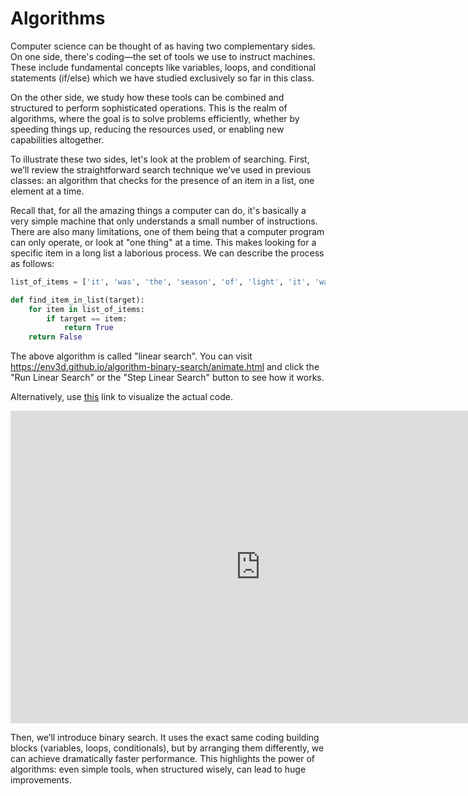 # Algorithms

Computer science can be thought of as having two complementary sides. 
On one side, there's coding—the set of tools we use to instruct machines. 
These include fundamental concepts like variables, loops, and conditional
statements (if/else) which we have studied exclusively so far in this class.

On the other side, we study how these tools can be combined and structured to
perform sophisticated operations. This is the realm of algorithms, where 
the goal is to solve problems efficiently, whether by speeding things up,
reducing the resources used, or enabling new capabilities altogether.

To illustrate these two sides, let's look at the problem of searching. 
First, we’ll review the straightforward search technique we’ve used in
previous classes: an algorithm that checks for the presence of an item in 
a list, one element at a time.

Recall that, for all the amazing things a computer can do, it's basically 
a very simple machine that only understands a small number of instructions.
There are also many limitations, one of them being that a computer program
can only operate, or look at "one thing" at a time.  This makes looking 
for a specific item in a long list a laborious process.  We can describe
the process as follows:

```python
list_of_items = ['it', 'was', 'the', 'season', 'of', 'light', 'it', 'was', 'the', 'season', 'of', 'darkness']

def find_item_in_list(target):
    for item in list_of_items:
        if target == item:
            return True
    return False
```

The above algorithm is called "linear search".  You can visit 
https://env3d.github.io/algorithm-binary-search/animate.html and click the "Run Linear Search"
or the "Step Linear Search" button to see how it works.

Alternatively, use [this](https://pythontutor.com/render.html#code=list_of_items%20%3D%20%5B'it',%20'was',%20'the',%20'season',%20'of',%20'light',%20'it',%20'was',%20'the',%20'season',%20'of',%20'darkness'%5D%0A%0Adef%20find_item_in_list%28target%29%3A%0A%20%20%20%20for%20item%20in%20list_of_items%3A%0A%20%20%20%20%20%20%20%20if%20target%20%3D%3D%20item%3A%0A%20%20%20%20%20%20%20%20%20%20%20%20return%20True%0A%20%20%20%20return%20False&cumulative=false&curInstr=0&heapPrimitives=nevernest&mode=display&origin=opt-frontend.js&py=311&rawInputLstJSON=%5B%5D&textReferences=false) link to visualize the actual code.

<iframe width="800" height="500" frameborder="0" src="https://pythontutor.com/iframe-embed.html#code=list_of_items%20%3D%20%5B'it',%20'was',%20'the',%20'season',%20'of',%20'light',%20'it',%20'was',%20'the',%20'season',%20'of',%20'darkness'%5D%0A%0Adef%20find_item_in_list%28target%29%3A%0A%20%20%20%20for%20item%20in%20list_of_items%3A%0A%20%20%20%20%20%20%20%20if%20target%20%3D%3D%20item%3A%0A%20%20%20%20%20%20%20%20%20%20%20%20return%20True%0A%20%20%20%20return%20False&codeDivHeight=400&codeDivWidth=350&cumulative=false&curInstr=0&heapPrimitives=nevernest&origin=opt-frontend.js&py=311&rawInputLstJSON=%5B%5D&textReferences=false"> </iframe>


Then, we’ll introduce binary search. It uses the exact same coding building
blocks (variables, loops, conditionals), but by arranging them differently, we can achieve dramatically faster performance. This highlights the power 
of algorithms: even simple tools, when structured wisely, can lead to 
huge improvements.
